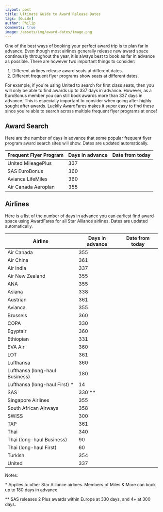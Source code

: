 ```yaml
---
layout: post
title: Ultimate Guide to Award Release Dates
tags: [Guide]
author: Philip
comments: true
image: /assets/img/award-dates/image.png
---
```


One of the best ways of booking your perfect award trip is to plan far in advance. Even though most airlines generally release new award space continously throughout the year, it is always best to book as far in advance as possible. There are however two important things to consider:

1. Different airlines release award seats at different dates.
2. Different frequent flyer programs show seats at different dates.

For example, if you're using United to search for first class seats, then you will only be able to find awards up to 337 days in advance. However, as a EuroBonus member you can still book awards more than 337 days in advance. This is especially important to consider when going after highly sought after awards. Luckily AwardFares makes it super easy to find these since you're able to search across multiple frequent flyer programs at once!

## Award Search
Here are the number of days in advance that some popular frequent flyer program award search sites will show. Dates are updated automatically.

| Frequent Flyer Program | Days in advance | Date from today |
|------------------------|-----------------|-----------------|
| United MileagePlus     | 337             | <span></span>   |
| SAS EuroBonus          | 360             | <span></span>   |
| Avianca LifeMiles      | 360             | <span></span>   |
| Air Canada Aeroplan    | 355             | <span></span>   |


## Airlines
Here is a list of the number of days in advance you can earliest find award space using AwardFares for all Star Alliance airlines. Dates are updated automatically.

| Airline                        | Days in advance | Date from today |
|--------------------------------|-----------------|-----------------|
| Air Canada                     | 355             | <span></span>   |
| Air China                      | 361             | <span></span>   |
| Air India                      | 337             | <span></span>   |
| Air New Zealand                | 355             | <span></span>   |
| ANA                            | 355             | <span></span>   |
| Asiana                         | 338             | <span></span>   |
| Austrian                       | 361             | <span></span>   |
| Avianca                        | 355             | <span></span>   |
| Brussels                       | 360             | <span></span>   |
| COPA                           | 330             | <span></span>   |
| Egyptair                       | 360             | <span></span>   |
| Ethiopian                      | 331             | <span></span>   |
| EVA Air                        | 360             | <span></span>   |
| LOT                            | 361             | <span></span>   |
| Lufthansa                      | 360             | <span></span>   |
| Lufthansa (long-haul Business) | 180             | <span></span>   |
| Lufthansa (long-haul First) *  | 14              | <span></span>   |
| SAS                            | 330 **          | <span></span>   |
| Singapore Airlines             | 355             | <span></span>   |
| South African Airways          | 358             | <span></span>   |
| SWISS                          | 300             | <span></span>   |
| TAP                            | 361             | <span></span>   |
| Thai                           | 340             | <span></span>   |
| Thai (long-haul Business)      | 90              | <span></span>   |
| Thai (long-haul First)         | 60              | <span></span>   |
| Turkish                        | 354             | <span></span>   |
| United                         | 337             | <span></span>   |

Notes:

\* Applies to other Star Alliance airlines. Members of Miles & More can book up to 180 days in advance

\*\* SAS releases 2 Plus awards within Europe at 330 days, and 4+ at 300 days.

<script>
(function () {
  function pad(value) {
    return String(value).length == 1 ? '0' + value : value;
  }
  function calculateDateFromToday(i) {
    var date = new Date(new Date().getTime() + (i * 24 * 3600 * 1000));
    return [
      date.getFullYear(), 
      pad(date.getMonth()+1),
      pad(date.getDate())
    ].join('-');
  }
  // Automagically calculate "date from today" for each table row
  document.querySelectorAll('td span').forEach(function (el, i) {
    var days = el.parentNode.previousElementSibling.innerText.split(' ')[0];
    el.innerText = calculateDateFromToday(days);
  });
})();

</script>
